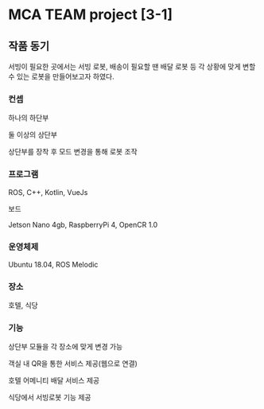 # MCA TEAM project [3-1]    

## 작품 동기

서빙이 필요한 곳에서는 서빙 로봇, 배송이 필요할 땐 배달 로봇 등 각 상황에 맞게 변할 수 있는 로봇을 만들어보고자 하였다.

### 컨셉

하나의 하단부

둘 이상의 상단부

상단부를 장착 후 모드 변경을 통해 로봇 조작

### 프로그램

ROS, C++, Kotlin, VueJs

보드

Jetson Nano 4gb, RaspberryPi 4, OpenCR 1.0

### 운영체제

Ubuntu 18.04, ROS Melodic

### 장소

호텔, 식당

### 기능

상단부 모듈을 각 장소에 맞게 변경 가능

객실 내 QR을 통한 서비스 제공(웹으로 연결)

호텔 어메니티 배달 서비스 제공

식당에서 서빙로봇 기능 제공

